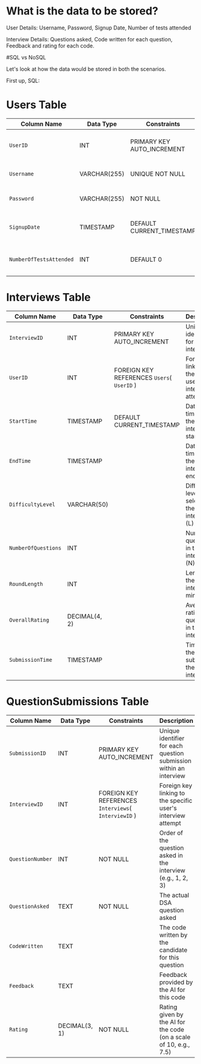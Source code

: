 # What is the data to be stored?

User Details: Username, Password, Signup Date, Number of tests attended

Interview Details: Questions asked, Code written for each question, Feedback and rating for each code.

#SQL vs NoSQL

Let's look at how the data would be stored in both the scenarios.

First up, SQL:

# Users Table
| Column Name             | Data Type        | Constraints                | Description                                  |
|-------------------------|------------------|----------------------------|----------------------------------------------|
| `UserID`                | INT              | PRIMARY KEY AUTO_INCREMENT | Unique identifier for each user              |
| `Username`              | VARCHAR(255)     | UNIQUE NOT NULL            | User's chosen username                       |
| `Password`              | VARCHAR(255)     | NOT NULL                   | Hashed password for security                 |
| `SignupDate`            | TIMESTAMP        | DEFAULT CURRENT_TIMESTAMP  | Date and time when the user signed up        |
| `NumberOfTestsAttended` | INT              | DEFAULT 0                  | Count of tests the user has completed        |


# Interviews Table
| Column Name        | Data Type         | Constraints                                  | Description                                                  |
|--------------------|-------------------|----------------------------------------------|--------------------------------------------------------------|
| `InterviewID`      | INT               | PRIMARY KEY AUTO_INCREMENT                   | Unique identifier for each interview                         |
| `UserID`           | INT               | FOREIGN KEY REFERENCES `Users`( `UserID` )   | Foreign key linking to the specific user's interview attempt |
| `StartTime`        | TIMESTAMP         | DEFAULT CURRENT_TIMESTAMP                    | Date and time when the interview started                     |
| `EndTime`          | TIMESTAMP         |                                              | Date and time when the interview ended                       |
| `DifficultyLevel`  | VARCHAR(50)       |                                              | Difficulty level selected for the interview (L)              |
| `NumberOfQuestions`| INT               |                                              | Number of questions in the interview (N)                     |
| `RoundLength`      | INT               |                                              | Length of the interview in minutes (T)                       |
| `OverallRating`    | DECIMAL(4, 2)     |                                              | Average rating for all questions in this interview           |
| `SubmissionTime`   | TIMESTAMP         |                                              | Time when the user submitted the entire interview            |


# QuestionSubmissions Table
| Column Name           | Data Type         | Constraints                                                  | Description                                                              |
|-----------------------|-------------------|--------------------------------------------------------------|--------------------------------------------------------------------------|
| `SubmissionID`        | INT               | PRIMARY KEY AUTO_INCREMENT                                   | Unique identifier for each question submission within an interview       |
| `InterviewID`         | INT               | FOREIGN KEY REFERENCES `Interviews`( `InterviewID` )         | Foreign key linking to the specific user's interview attempt             |
| `QuestionNumber`      | INT               | NOT NULL                                                     | Order of the question asked in the interview (e.g., 1, 2, 3)             |
| `QuestionAsked`       | TEXT              | NOT NULL                                                     | The actual DSA question asked                                            |
| `CodeWritten`         | TEXT              |                                                              | The code written by the candidate for this question                      |
| `Feedback`            | TEXT              |                                                              | Feedback provided by the AI for this code                                |
| `Rating`              | DECIMAL(3, 1)     | NOT NULL                                                     | Rating given by the AI for the code (on a scale of 10, e.g., 7.5)        |


